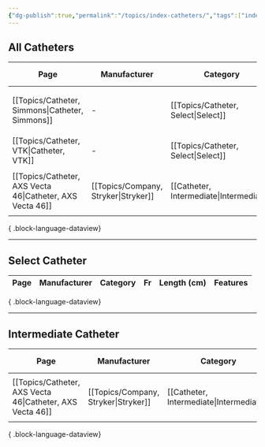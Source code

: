```yaml
---
{"dg-publish":true,"permalink":"/topics/index-catheters/","tags":["index","catheter"],"created":"2023-11-15T16:53:19.545-08:00","updated":"2023-12-17T20:38:06.484-08:00"}
---
```



## All Catheters

| Page                                                         | Manufacturer                            | Category                                 | Fr | Length (cm)                                   | ID (in) | OD (in) | Balloon | Dead space | DMSO | Features             |
| ------------------------------------------------------------ | --------------------------------------- | ---------------------------------------- | -- | --------------------------------------------- | ------- | ------- | ------- | ---------- | ---- | -------------------- |
| [[Topics/Catheter, Simmons\|Catheter, Simmons]]           | \-                                      | [[Topics/Catheter, Select\|Select]]   | 5  | <ul><li>65</li><li>100</li><li>125</li></ul>  | \-      | \-      | \-      | \-         | \-   | Reverse-curve        |
| [[Topics/Catheter, VTK\|Catheter, VTK]]                   | \-                                      | [[Topics/Catheter, Select\|Select]]   | \- | 125                                           | \-      | \-      | \-      | \-         | \-   | Reverse-curve        |
| [[Topics/Catheter, AXS Vecta 46\|Catheter, AXS Vecta 46]] | [[Topics/Company, Stryker\|Stryker]] | [[Catheter, Intermediate\|Intermediate]] | \- | <ul><li>125</li><li>146</li><li>160</li></ul> | 0.046   | 0.058   | \-      | \-         | \-   | Thin-wall technology |

{ .block-language-dataview}

---

## Select Catheter

| Page | Manufacturer | Category | Fr | Length (cm) | Features |
| ---- | ------------ | -------- | -- | ----------- | -------- |

{ .block-language-dataview}


---

## Intermediate Catheter

| Page                                                         | Manufacturer                            | Category                                 | Fr | Length (cm)                                   | ID (in) | OD (in) | Features             |
| ------------------------------------------------------------ | --------------------------------------- | ---------------------------------------- | -- | --------------------------------------------- | ------- | ------- | -------------------- |
| [[Topics/Catheter, AXS Vecta 46\|Catheter, AXS Vecta 46]] | [[Topics/Company, Stryker\|Stryker]] | [[Catheter, Intermediate\|Intermediate]] | \- | <ul><li>125</li><li>146</li><li>160</li></ul> | 0.046   | 0.058   | Thin-wall technology |

{ .block-language-dataview}
